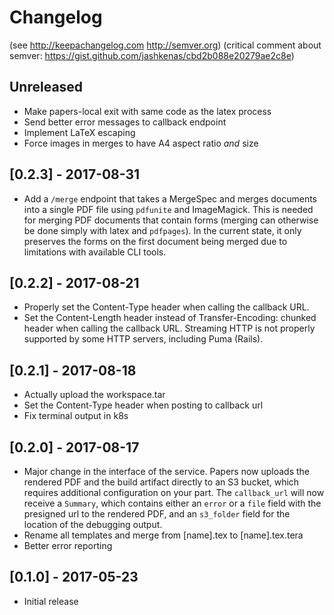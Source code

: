 # Changelog

(see http://keepachangelog.com http://semver.org)
(critical comment about semver: https://gist.github.com/jashkenas/cbd2b088e20279ae2c8e)

## Unreleased
* Make papers-local exit with same code as the latex process
* Send better error messages to callback endpoint
* Implement LaTeX escaping
* Force images in merges to have A4 aspect ratio *and* size

## [0.2.3] - 2017-08-31
* Add a `/merge` endpoint that takes a MergeSpec and merges documents into a
  single PDF file using `pdfunite` and ImageMagick. This is needed for merging
  PDF documents that contain forms (merging can otherwise be done simply with
  latex and `pdfpages`). In the current state, it only preserves the forms on
  the first document being merged due to limitations with available CLI tools.

## [0.2.2] - 2017-08-21
* Properly set the Content-Type header when calling the callback URL.
* Set the Content-Length header instead of Transfer-Encoding: chunked header
  when calling the callback URL. Streaming HTTP is not properly supported by
  some HTTP servers, including Puma (Rails).

## [0.2.1] - 2017-08-18
* Actually upload the workspace.tar
* Set the Content-Type header when posting to callback url
* Fix terminal output in k8s

## [0.2.0] - 2017-08-17
* Major change in the interface of the service. Papers now uploads the rendered
  PDF and the build artifact directly to an S3 bucket, which requires
  additional configuration on your part. The `callback_url` will now receive a
  `Summary`, which contains either an `error` or a `file` field with the
  presigned url to the rendered PDF, and an `s3_folder` field for the location
  of the debugging output.
* Rename all templates and merge from [name].tex to [name].tex.tera
* Better error reporting

## [0.1.0] - 2017-05-23
* Initial release
